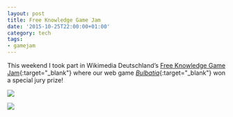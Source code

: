 ```yaml
---
layout: post
title: Free Knowledge Game Jam
date: '2015-10-25T22:00:00+01:00'
category: tech
tags:
- gamejam
---
```


This weekend I took part in Wikimedia Deutschland’s [Free Knowledge Game Jam](https://www.wikimedia.de/wiki/Game_Jam){:target="_blank"} where our web game [*Bulbatia*](https://github.com/defuncart/free-knowledge-game-jam){:target="_blank"} won a special jury prize!

![]({{site.baseurl}}/assets/images/posts/2015/15-10-25/01.png)

![]({{site.baseurl}}/assets/images/posts/2015/15-10-25/02.png)
